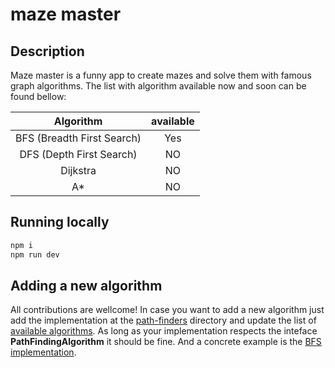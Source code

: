 # maze master


## Description
Maze master is a funny app to create mazes and solve them with famous graph algorithms. The list with algorithm available now and soon can be found bellow:

|Algorithm|available|
|:---:|:--:|
|BFS (Breadth First Search)|Yes|
|DFS (Depth First Search)|NO|
|Dijkstra|NO|
|A*|NO|

## Running locally

```sh
npm i
npm run dev
```

## Adding a new algorithm

All contributions are wellcome! In case you want to add a new algorithm just add the implementation at the [path-finders](./src/lib/path-finders/) directory and update the list of [available algorithms](./src//lib/path-finders/index.ts). As long as your implementation respects the inteface **PathFindingAlgorithm** it should be fine. And a concrete example is the [BFS implementation](./src/lib/path-finders/bfs.ts).



